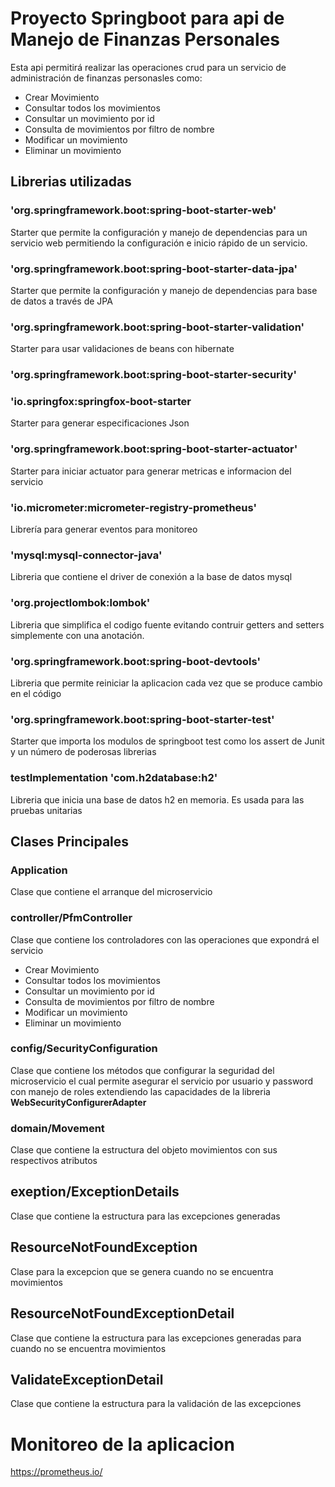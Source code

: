 

# Proyecto Springboot para api de Manejo de Finanzas Personales

Esta api permitirá realizar las operaciones crud para un servicio de administración de finanzas personasles como:

- Crear Movimiento
- Consultar todos los movimientos
- Consultar un movimiento por id
- Consulta de movimientos por filtro de nombre
- Modificar un movimiento
- Eliminar un movimiento


## Librerias utilizadas

 ### 'org.springframework.boot:spring-boot-starter-web'
 
 Starter que permite la configuración y manejo  de dependencias para un servicio web permitiendo la configuración e inicio rápido de un servicio.
 
 ### 'org.springframework.boot:spring-boot-starter-data-jpa'
 
 Starter que permite la configuración y manejo  de dependencias para base de datos a través de JPA
 
 ### 'org.springframework.boot:spring-boot-starter-validation'
 
 Starter para usar validaciones de beans con hibernate
 
 
 ### 'org.springframework.boot:spring-boot-starter-security'
 
 
 ### 'io.springfox:springfox-boot-starter
 
 Starter para generar especificaciones Json

  
 ###  'org.springframework.boot:spring-boot-starter-actuator'
 
 Starter para iniciar actuator para generar metricas e informacion del servicio
 
 ### 'io.micrometer:micrometer-registry-prometheus'
 
 Librería para generar eventos para monitoreo
 
 
 ### 'mysql:mysql-connector-java'
 
 Libreria que contiene el driver de conexión a la base de datos mysql
 
 ### 'org.projectlombok:lombok'
 
 Libreria que simplifica el codigo fuente evitando contruir getters and setters simplemente con una anotación.
    
 ### 'org.springframework.boot:spring-boot-devtools'
 
 Libreria que permite reiniciar la aplicacion cada vez que se produce cambio en el código

 ### 'org.springframework.boot:spring-boot-starter-test'
 
 Starter que importa los modulos de springboot test como los assert de Junit y un número de poderosas librerias
 
 ### testImplementation 'com.h2database:h2'
 
 Libreria que inicia una base de datos h2 en memoria. Es usada para las pruebas unitarias

## Clases Principales

### Application
Clase que contiene el arranque del microservicio

### controller/PfmController
Clase que contiene los controladores con las operaciones que expondrá el servicio
- Crear Movimiento
- Consultar todos los movimientos
- Consultar un movimiento por id
- Consulta de movimientos por filtro de nombre
- Modificar un movimiento
- Eliminar un movimiento

### config/SecurityConfiguration
Clase que contiene los métodos que configurar la seguridad del microservicio el cual permite asegurar el servicio por usuario y password con manejo de roles extendiendo las capacidades de la libreria **WebSecurityConfigurerAdapter**

### domain/Movement
Clase que contiene la estructura del objeto movimientos con sus respectivos atributos

## exeption/ExceptionDetails
Clase que contiene la estructura para las excepciones generadas

## ResourceNotFoundException
Clase para la excepcion que se genera cuando no se encuentra movimientos

## ResourceNotFoundExceptionDetail
Clase que contiene la estructura para las excepciones generadas para cuando no se encuentra movimientos

## ValidateExceptionDetail
Clase que contiene la estructura para la validación de las excepciones

# Monitoreo de la aplicacion
https://prometheus.io/